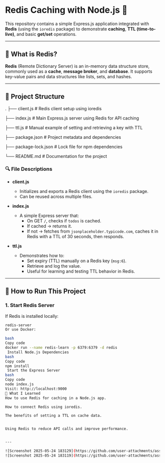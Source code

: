 # Redis Caching with Node.js 🚀

This repository contains a simple Express.js application integrated with **Redis** (using the `ioredis` package) to demonstrate **caching**, **TTL (time-to-live)**, and basic **get/set** operations.

---

## 📌 What is Redis?

**Redis** (Remote Dictionary Server) is an in-memory data structure store, commonly used as a **cache**, **message broker**, and **database**. It supports key-value pairs and data structures like lists, sets, and hashes.

---

## 📁 Project Structure
.
├── client.js # Redis client setup using ioredis

├── index.js # Main Express.js server using Redis for API caching

├── ttl.js # Manual example of setting and retrieving a key with TTL

├── package.json # Project metadata and dependencies

├── package-lock.json # Lock file for npm dependencies

└── README.md # Documentation for the project

### 🔍 File Descriptions

- **client.js**
  - Initializes and exports a Redis client using the `ioredis` package.
  - Can be reused across multiple files.

- **index.js**
  - A simple Express server that:
    - On GET `/`, checks if `todos` is cached.
    - If cached → returns it.
    - If not → fetches from `jsonplaceholder.typicode.com`, caches it in Redis with a TTL of 30 seconds, then responds.

- **ttl.js**
  - Demonstrates how to:
    - Set expiry (TTL) manually on a Redis key (`msg:6`).
    - Retrieve and log the value.
    - Useful for learning and testing TTL behavior in Redis.

---

## 🚀 How to Run This Project

### 1. Start Redis Server

If Redis is installed locally:
```bash
redis-server
Or use Docker:

bash
Copy code
docker run --name redis-learn -p 6379:6379 -d redis
 Install Node.js Dependencies
bash
Copy code
npm install
 Start the Express Server
bash
Copy code
node index.js
Visit: http://localhost:9000
🧠 What I Learned
How to use Redis for caching in a Node.js app.

How to connect Redis using ioredis.

The benefits of setting a TTL on cache data.


Using Redis to reduce API calls and improve performance.


---

![Screenshot 2025-05-24 183129](https://github.com/user-attachments/assets/cb88527c-5558-437c-826e-0f98842e82cf)
![Screenshot 2025-05-24 183119](https://github.com/user-attachments/assets/6cfd6f05-fd71-4924-98f8-081dfc1eddf4)







